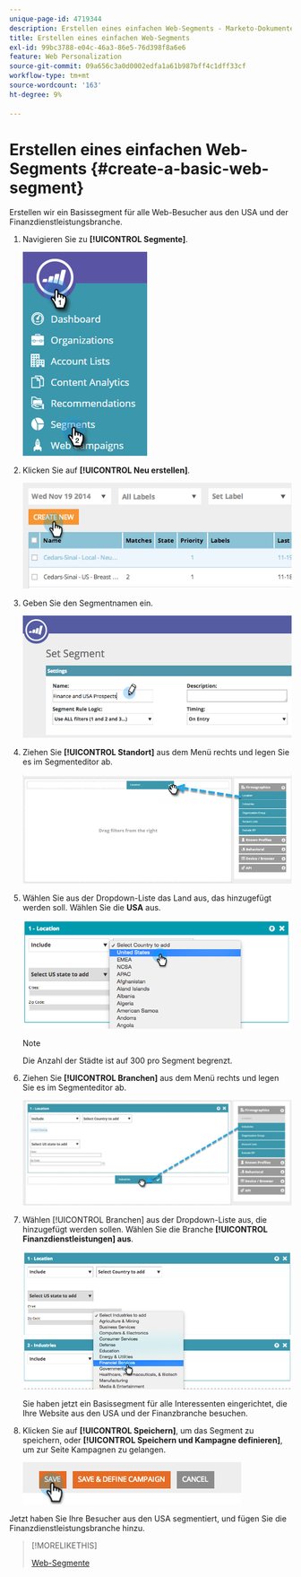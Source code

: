 ```yaml
---
unique-page-id: 4719344
description: Erstellen eines einfachen Web-Segments - Marketo-Dokumente - Produktdokumentation
title: Erstellen eines einfachen Web-Segments
exl-id: 99bc3788-e04c-46a3-86e5-76d398f8a6e6
feature: Web Personalization
source-git-commit: 09a656c3a0d0002edfa1a61b987bff4c1dff33cf
workflow-type: tm+mt
source-wordcount: '163'
ht-degree: 9%

---
```


# Erstellen eines einfachen Web-Segments {#create-a-basic-web-segment}

Erstellen wir ein Basissegment für alle Web-Besucher aus den USA und der Finanzdienstleistungsbranche.

1. Navigieren Sie zu **[!UICONTROL Segmente]**.

   ![](assets/image2016-8-18-15-3a37-3a32.png)

1. Klicken Sie auf **[!UICONTROL Neu erstellen]**.

   ![](assets/image2014-11-19-19-3a33-3a47.png)

1. Geben Sie den Segmentnamen ein.

   ![](assets/segment-name.png)

1. Ziehen Sie **[!UICONTROL Standort]** aus dem Menü rechts und legen Sie es im Segmenteditor ab.

   ![](assets/location-drag-hand.jpg)

1. Wählen Sie aus der Dropdown-Liste das Land aus, das hinzugefügt werden soll. Wählen Sie die **USA** aus.

   ![](assets/image2015-5-28-15-3a29-3a15.png)

   >[!NOTE]
   >
   >Die Anzahl der Städte ist auf 300 pro Segment begrenzt.

1. Ziehen Sie **[!UICONTROL Branchen]** aus dem Menü rechts und legen Sie es im Segmenteditor ab.

   ![](assets/industries-hand.jpg)

1. Wählen [!UICONTROL Branchen] aus der Dropdown-Liste aus, die hinzugefügt werden sollen. Wählen Sie die Branche **[!UICONTROL Finanzdienstleistungen] aus**.

   ![](assets/segment-industries.png)

   Sie haben jetzt ein Basissegment für alle Interessenten eingerichtet, die Ihre Website aus den USA und der Finanzbranche besuchen.

1. Klicken Sie auf **[!UICONTROL Speichern]**, um das Segment zu speichern, oder **[!UICONTROL Speichern und Kampagne definieren]**, um zur Seite Kampagnen zu gelangen.

   ![](assets/image2014-11-19-19-3a48-3a20.png)

Jetzt haben Sie Ihre Besucher aus den USA segmentiert, und fügen Sie die Finanzdienstleistungsbranche hinzu.

>[!MORELIKETHIS]
>
>[Web-Segmente](/help/marketo/product-docs/web-personalization/using-web-segments/web-segments.md)
